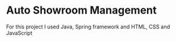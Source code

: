 # Auto Showroom Management
For this project I used Java, Spring framework and HTML, CSS and JavaScript
